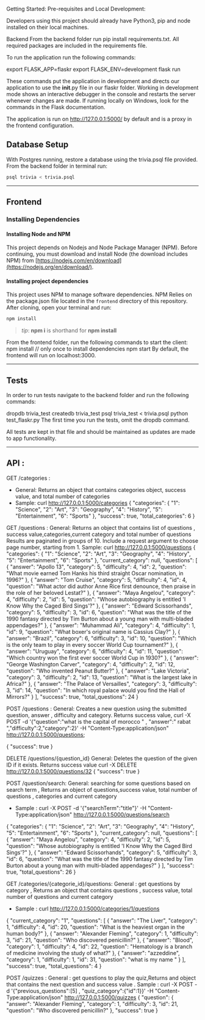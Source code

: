 Getting Started:
Pre-requisites and Local Development:

Developers using this project should already have Python3, pip and node installed on their local machines.

Backend
From the backend folder run pip install requirements.txt. All required packages are included in the requirements file.

To run the application run the following commands:

export FLASK_APP=flaskr
export FLASK_ENV=development
flask run

These commands put the application in development and directs our application to use the **init**.py file in our flaskr folder. Working in development mode shows an interactive debugger in the console and restarts the server whenever changes are made. If running locally on Windows, look for the commands in the Flask documentation.

The application is run on http://127.0.0.1:5000/ by default and is a proxy in the frontend configuration.

## Database Setup

With Postgres running, restore a database using the trivia.psql file provided. From the backend folder in terminal run:

```bash
psql trivia < trivia.psql
```

---

## Frontend

### Installing Dependencies

#### Installing Node and NPM

This project depends on Nodejs and Node Package Manager (NPM). Before continuing, you must download and install Node (the download includes NPM) from [https://nodejs.com/en/download](https://nodejs.org/en/download/).

#### Installing project dependencies

This project uses NPM to manage software dependencies. NPM Relies on the package.json file located in the `frontend` directory of this repository. After cloning, open your terminal and run:

```bash
npm install
```

> _tip_: **npm i** is shorthand for **npm install**

From the frontend folder, run the following commands to start the client:
npm install // only once to install dependencies
npm start
By default, the frontend will run on localhost:3000.

---

## Tests

In order to run tests navigate to the backend folder and run the following commands:

dropdb trivia_test
createdb trivia_test
psql trivia_test < trivia.psql
python test_flaskr.py
The first time you run the tests, omit the dropdb command.

All tests are kept in that file and should be maintained as updates are made to app functionality.

---

## API :

GET /categories :

- General:
  Returns an object that contains categories object, success value, and total number of categories
- Sample: curl http://127.0.0.1:5000/categories
  {
  "categories": {
  "1": "Science",
  "2": "Art",
  "3": "Geography",
  "4": "History",
  "5": "Entertainment",
  "6": "Sports"
  },
  "success": true,
  "total_categories": 6
  }

GET /questions :
General:
Returns an object that contains list of questions , success value,categories,current category and total number of questions
Results are paginated in groups of 10. Include a request argument to choose page number, starting from 1.
Sample: curl http://127.0.0.1:5000/questions
{
"categories": {
"1": "Science",
"2": "Art",
"3": "Geography",
"4": "History",
"5": "Entertainment",
"6": "Sports"
},
"current_category": null,
"questions": [
{
"answer": "Apollo 13",
"category": 5,
"difficulty": 4,
"id": 2,
"question": "What movie earned Tom Hanks his third straight Oscar nomination, in 1996?"
},
{
"answer": "Tom Cruise",
"category": 5,
"difficulty": 4,
"id": 4,
"question": "What actor did author Anne Rice first denounce, then praise in the role of her beloved Lestat?"
},
{
"answer": "Maya Angelou",
"category": 4,
"difficulty": 2,
"id": 5,
"question": "Whose autobiography is entitled 'I Know Why the Caged Bird Sings'?"
},
{
"answer": "Edward Scissorhands",
"category": 5,
"difficulty": 3,
"id": 6,
"question": "What was the title of the 1990 fantasy directed by Tim Burton about a young man with multi-bladed appendages?"
},
{
"answer": "Muhammad Ali",
"category": 4,
"difficulty": 1,
"id": 9,
"question": "What boxer's original name is Cassius Clay?"
},
{
"answer": "Brazil",
"category": 6,
"difficulty": 3,
"id": 10,
"question": "Which is the only team to play in every soccer World Cup tournament?"
},
{
"answer": "Uruguay",
"category": 6,
"difficulty": 4,
"id": 11,
"question": "Which country won the first ever soccer World Cup in 1930?"
},
{
"answer": "George Washington Carver",
"category": 4,
"difficulty": 2,
"id": 12,
"question": "Who invented Peanut Butter?"
},
{
"answer": "Lake Victoria",
"category": 3,
"difficulty": 2,
"id": 13,
"question": "What is the largest lake in Africa?"
},
{
"answer": "The Palace of Versailles",
"category": 3,
"difficulty": 3,
"id": 14,
"question": "In which royal palace would you find the Hall of Mirrors?"
}
],
"success": true,
"total_questions": 24
}

POST /questions :
General:
Creates a new question using the submitted question, answer , difficulty and category. Returns success value,
curl -X POST -d '{"question":"what is the capital of morocco " , "answer":" rabat ","difficulty":2,"category":2}' -H "Content-Type:application/json" http://127.0.0.1:5000/questions;

{
"success": true
}

DELETE /questions/{question_id}
General:
Deletes the question of the given ID if it exists. Returns success value
curl -X DELETE http://127.0.0.1:5000/questions/32
{
"success": true
}

POST /question/search:
General:
searching for some questions based on search term , Returns an object of questions,success value, total number of questions , categories and current category

- Sample : curl -X POST -d '{"searchTerm":"title"}' -H "Content-Type:application/json" http://127.0.0.1:5000/questions/search

{
"categories": {
"1": "Science",
"2": "Art",
"3": "Geography",
"4": "History",
"5": "Entertainment",
"6": "Sports"
},
"current_category": null,
"questions": [
{
"answer": "Maya Angelou",
"category": 4,
"difficulty": 2,
"id": 5,
"question": "Whose autobiography is entitled 'I Know Why the Caged Bird Sings'?"
},
{
"answer": "Edward Scissorhands",
"category": 5,
"difficulty": 3,
"id": 6,
"question": "What was the title of the 1990 fantasy directed by Tim Burton about a young man with multi-bladed appendages?"
}
],
"success": true,
"total_questions": 26
}

GET /categories/{categorie_id}/questions:
General :
get questions by category , Returns an object that contains questions , success value, total number of questions and current category

- Sample : curl http://127.0.0.1:5000/categories/1/questions

{
"current_category": "1",
"questions": [
{
"answer": "The Liver",
"category": 1,
"difficulty": 4,
"id": 20,
"question": "What is the heaviest organ in the human body?"
},
{
"answer": "Alexander Fleming",
"category": 1,
"difficulty": 3,
"id": 21,
"question": "Who discovered penicillin?"
},
{
"answer": "Blood",
"category": 1,
"difficulty": 4,
"id": 22,
"question": "Hematology is a branch of medicine involving the study of what?"
},
{
"answer": "azzeddine",
"category": 1,
"difficulty": 1,
"id": 31,
"question": "what is my name "
}
],
"success": true,
"total_questions": 4
}

POST /quizzes :
General :
get questions to play the quiz,Returns and object that contains the next question and success value .
Sample : curl -X POST -d '{"previous_questions":[5] , "quiz_category":{"id":1}}' -H "Content-Type:application/json" http://127.0.0.1:5000/quizzes
{
"question": {
"answer": "Alexander Fleming",
"category": 1,
"difficulty": 3,
"id": 21,
"question": "Who discovered penicillin?"
},
"success": true
}
